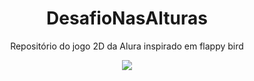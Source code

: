 <h1 align="center">DesafioNasAlturas</h1>
<p align="center">Repositório do jogo 2D da Alura inspirado em flappy bird</p>

<p align="center">
<img src="http://img.shields.io/static/v1?label=STATUS&message=EM%20DESENVOLVIMENTO&color=GREEN&style=for-the-badge"/>
</p>
